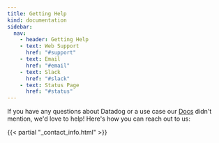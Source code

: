 ```yaml
---
title: Getting Help
kind: documentation
sidebar:
  nav:
    - header: Getting Help
    - text: Web Support
      href: "#support"
    - text: Email
      href: "#email"
    - text: Slack
      href: "#slack"
    - text: Status Page
      href: "#status"
---
```


If you have any questions about Datadog or a use case our [Docs][1] didn't mention, we'd love to help! Here's how
you can reach out to us:

{{< partial "_contact_info.html" >}}

[1]: http://docs.datadoghq.com
